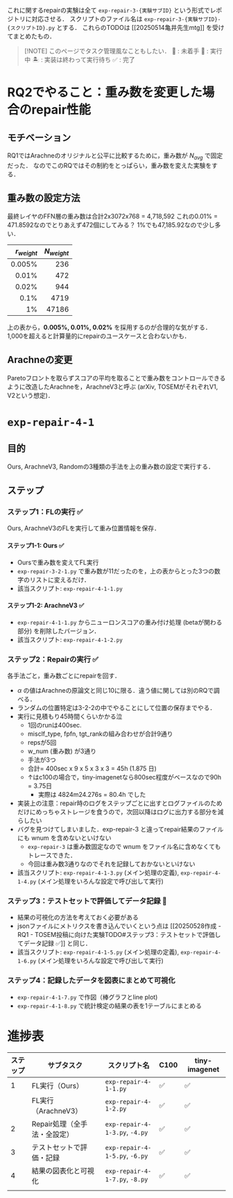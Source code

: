 これに関するrepairの実験は全て `exp-repair-3-{実験サブID}` という形式でレポジトリに対応させる．
スクリプトのファイル名は `exp-repair-3-{実験サブID}-{スクリプトID}.py` とする．
これらのTODOは [[20250514亀井先生mtg]] を受けてまとめたもの．

> [!NOTE] このページでタスク管理風なこともしたい．
> 🥚 : 未着手
> 🏃 : 実行中
> 🏝️ : 実装は終わって実行待ち
> ✅ : 完了

# RQ2でやること：重み数を変更した場合のrepair性能
## モチベーション
RQ1ではArachneのオリジナルと公平に比較するために，重み数が $N_{avg}$ で固定だった．
なのでこのRQではその制約をとっぱらい，重み数を変えた実験をする．
## 重み数の設定方法
最終レイヤのFFN層の重み数は合計2x3072x768 = 4,718,592
これの0.01% = 471.8592なのでとりあえず472個にしてみる？
1%でも47,185.92なので少し多い．

| $r_{weight}$ | $N_{weight}$ |
| ------------:| ------------:|
|       0.005% |          236 |
|        0.01% |          472 |
|        0.02% |          944 |
|         0.1% |         4719 |
|           1% |        47186 |
上の表から，**0.005%, 0.01%, 0.02%** を採用するのが合理的な気がする．
1,000を超えると計算量的にrepairのユースケースと合わないかも．
## Arachneの変更
Paretoフロントを取らずスコアの平均を取ることで重み数をコントロールできるように改造したArachneを，ArachneV3と呼ぶ (arXiv, TOSEMがそれぞれV1, V2という想定)．

# `exp-repair-4-1`
## 目的
Ours, ArachneV3, Randomの3種類の手法を上の重み数の設定で実行する．
## ステップ
### ステップ1：FLの実行 ✅
Ours, ArachneV3のFLを実行して重み位置情報を保存．
#### ステップ1-1: Ours ✅
- Oursで重み数を変えてFL実行
- `exp-repair-3-2-1.py` で重み数が11だったのを，上の表からとった3つの数字のリストに変えるだけ．
- 該当スクリプト: `exp-repair-4-1-1.py`
#### ステップ1-2: ArachneV3 ✅
- `exp-repair-4-1-1.py` からニューロンスコアの重み付け処理 (betaが関わる部分) を削除したバージョン．
- 該当スクリプト: `exp-repair-4-1-2.py`
### ステップ2：Repairの実行 ✅
各手法ごと，重み数ごとにrepairを回す．
- $\alpha$ の値はArachneの原論文と同じ10に限る．違う値に関しては別のRQで調べる．
- ランダムの位置特定は3-2-2の中でやることにして位置の保存までやる．
- 実行に見積もり45時間くらいかかる泣
	- 1回のrunは400sec.
	- misclf_type, fpfn, tgt_rankの組み合わせが合計9通り
	- repsが5回
	- w_num (重み数) が3通り
	- 手法が3つ
	- 合計= 400sec x 9 x 5 x 3 x 3 = 45h (1.875 日)
	- ↑はc100の場合で，tiny-imagenetなら800sec程度がベースなので90h = 3.75日
		- 実際は 4824m24.276s = 80.4h でした
- 実装上の注意：repair時のログをステップごとに出すとログファイルのためだけにめっちゃストレージを食うので，次回以降はログに出力する部分を減らしたい
- バグを見つけてしまいました．exp-repair-3 と違ってrepair結果のファイルにも wnum を含めないといけない
	- `exp-repair-3` は重み数固定なので wnum をファイル名に含めなくてもトレースできた．
	- 今回は重み数3通りなのでそれを記録しておかないといけない
- 該当スクリプト: `exp-repair-4-1-3.py` (メイン処理の定義), `exp-repair-4-1-4.py` (メイン処理をいろんな設定で呼び出して実行)
### ステップ3：テストセットで評価してデータ記録 🏃
- 結果の可視化の方法を考えておく必要がある
- jsonファイルにメトリクスを書き込んでいくという点は [[20250528作成 - RQ1 - TOSEM投稿に向けた実験TODO#ステップ3：テストセットで評価してデータ記録 ✅]] と同じ．
- 該当スクリプト: `exp-repair-4-1-5.py` (メイン処理の定義), `exp-repair-4-1-6.py` (メイン処理をいろんな設定で呼び出して実行)
### ステップ4：記録したデータを図表にまとめて可視化 
- `exp-repair-4-1-7.py` で作図（棒グラフとline plot)
- `exp-repair-4-1-8.py` で統計検定の結果の表を1テーブルにまとめる

# 進捗表

| ステップ | サブタスク             | スクリプト名                         | C100 | tiny-imagenet |
| ---- | ----------------- | ------------------------------ | ---- | ------------- |
| 1    | FL実行（Ours）        | `exp-repair-4-1-1.py`          | ✅    | ✅             |
|      | FL実行（ArachneV3）   | `exp-repair-4-1-2.py`          | ✅    | ✅             |
| 2    | Repair処理（全手法・全設定） | `exp-repair-4-1-3.py`, `-4.py` | ✅    | ✅             |
| 3    | テストセットで評価・記録      | `exp-repair-4-1-5.py`, `-6.py` | ✅    | ✅             |
| 4    | 結果の図表化と可視化        | `exp-repair-4-1-7.py`, `-8.py` | ✅    | ✅             |
|      |                   |                                |      |               |
